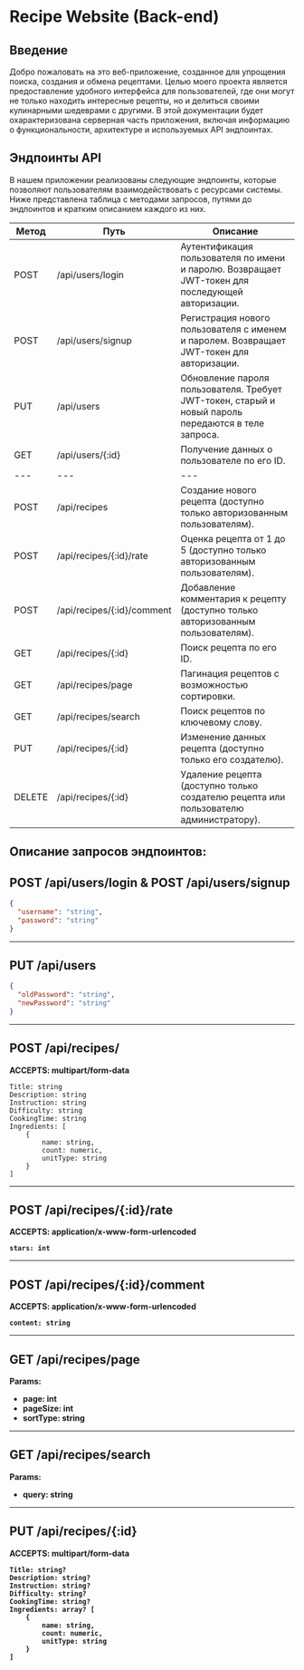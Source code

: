 # Recipe Website (Back-end)
## Введение

Добро пожаловать на это веб-приложение, созданное для упрощения поиска, создания и обмена рецептами. Целью моего проекта является предоставление удобного интерфейса для пользователей, где они могут не только находить интересные рецепты, но и делиться своими кулинарными шедеврами с другими. В этой документации будет охарактеризована серверная часть приложения, включая информацию о функциональности, архитектуре и используемых API эндпоинтах.

## Эндпоинты API

В нашем приложении реализованы следующие эндпоинты, которые позволяют пользователям взаимодействовать с ресурсами системы. Ниже представлена таблица с методами запросов, путями до эндпоинтов и кратким описанием каждого из них.

| Метод  | Путь                       | Описание                                                                                            |
|--------|----------------------------|-----------------------------------------------------------------------------------------------------|
| POST   | /api/users/login           | Аутентификация пользователя по имени и паролю. Возвращает JWT-токен для последующей авторизации.    |
| POST   | /api/users/signup          | Регистрация нового пользователя с именем и паролем. Возвращает JWT-токен для авторизации.           |
| PUT    | /api/users                 | Обновление пароля пользователя. Требует JWT-токен, старый и новый пароль передаются в теле запроса. |
| GET    | /api/users/{:id}           | Получение данных о пользователе по его ID.                                                          |
| ---    | ---                        | ---                                                                                                 |
| POST   | /api/recipes               | Создание нового рецепта (доступно только авторизованным пользователям).                             |
| POST   | /api/recipes/{:id}/rate    | Оценка рецепта от 1 до 5 (доступно только авторизованным пользователям).                            |
| POST   | /api/recipes/{:id}/comment | Добавление комментария к рецепту (доступно только авторизованным пользователям).                    |
| GET    | /api/recipes/{:id}         | Поиск рецепта по его ID.                                                                            |
| GET    | /api/recipes/page          | Пагинация рецептов с возможностью сортировки.                                                       |
| GET    | /api/recipes/search        | Поиск рецептов по ключевому слову.                                                                  |
| PUT    | /api/recipes/{:id}         | Изменение данных рецепта (доступно только его создателю).                                           |
| DELETE | /api/recipes/{:id}         | Удаление рецепта (доступно только создателю рецепта или пользователю администратору).               |

## Описание запросов эндпоинтов:

## POST /api/users/login & POST /api/users/signup
```json
{
  "username": "string",
  "password": "string"
}
```
<hr />

## PUT /api/users
```json
{
  "oldPassword": "string",
  "newPassword": "string"
}
```
<hr />

## <b>POST</b> /api/recipes/

<b>ACCEPTS: multipart/form-data</b>
```
Title: string
Description: string
Instruction: string
Difficulty: string
CookingTime: string
Ingredients: [
    {
        name: string,
        count: numeric,
        unitType: string
    }
]
```
<hr />

## <b>POST</b> /api/recipes/{:id}/rate

<b>ACCEPTS: application/x-www-form-urlencoded
```
stars: int
```
<hr />

## <b>POST</b> /api/recipes/{:id}/comment

<b>ACCEPTS: application/x-www-form-urlencoded</b>
```
content: string
```
<hr />

## <b>GET</b> /api/recipes/page

Params:
- page: int
- pageSize: int
- sortType: string
<hr />

## <b>GET</b> /api/recipes/search

Params:
- query: string
<hr />

## <b>PUT</b> /api/recipes/{:id}

<b>ACCEPTS: multipart/form-data</b>
```
Title: string?
Description: string?
Instruction: string?
Difficulty: string?
CookingTime: string?
Ingredients: array? [
    {
        name: string,
        count: numeric,
        unitType: string
    }
]
```













